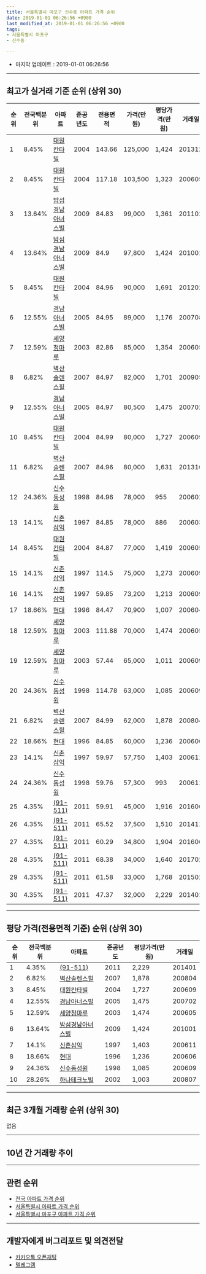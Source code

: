 ```yaml
---
title: 서울특별시 마포구 신수동 아파트 가격 순위
date: 2019-01-01 06:26:56 +0900
last_modified_at: 2019-01-01 06:26:56 +0900
tags:
- 서울특별시 마포구
- 신수동

---
```


* 마지막 업데이트 : 2019-01-01 06:26:56

---

## 최고가 실거래 기준 순위 (상위 30)


|순위|전국백분위|아파트|준공년도|전용면적|가격(만원)|평당가격(만원)|거래일|
|---|---|---|---|---|---|---|---|
|1|8.45%|[대원칸타빌](https://search.naver.com/search.naver?query=%EC%84%9C%EC%9A%B8%ED%8A%B9%EB%B3%84%EC%8B%9C+%EB%A7%88%ED%8F%AC%EA%B5%AC+%EC%8B%A0%EC%88%98%EB%8F%99+%EB%8C%80%EC%9B%90%EC%B9%B8%ED%83%80%EB%B9%8C)|2004|143.66|125,000|1,424|201312|
|2|8.45%|[대원칸타빌](https://search.naver.com/search.naver?query=%EC%84%9C%EC%9A%B8%ED%8A%B9%EB%B3%84%EC%8B%9C+%EB%A7%88%ED%8F%AC%EA%B5%AC+%EC%8B%A0%EC%88%98%EB%8F%99+%EB%8C%80%EC%9B%90%EC%B9%B8%ED%83%80%EB%B9%8C)|2004|117.18|103,500|1,323|200605|
|3|13.64%|[밤섬경남아너스빌](https://search.naver.com/search.naver?query=%EC%84%9C%EC%9A%B8%ED%8A%B9%EB%B3%84%EC%8B%9C+%EB%A7%88%ED%8F%AC%EA%B5%AC+%EC%8B%A0%EC%88%98%EB%8F%99+%EB%B0%A4%EC%84%AC%EA%B2%BD%EB%82%A8%EC%95%84%EB%84%88%EC%8A%A4%EB%B9%8C)|2009|84.83|99,000|1,361|201102|
|4|13.64%|[밤섬경남아너스빌](https://search.naver.com/search.naver?query=%EC%84%9C%EC%9A%B8%ED%8A%B9%EB%B3%84%EC%8B%9C+%EB%A7%88%ED%8F%AC%EA%B5%AC+%EC%8B%A0%EC%88%98%EB%8F%99+%EB%B0%A4%EC%84%AC%EA%B2%BD%EB%82%A8%EC%95%84%EB%84%88%EC%8A%A4%EB%B9%8C)|2009|84.9|97,800|1,424|201001|
|5|8.45%|[대원칸타빌](https://search.naver.com/search.naver?query=%EC%84%9C%EC%9A%B8%ED%8A%B9%EB%B3%84%EC%8B%9C+%EB%A7%88%ED%8F%AC%EA%B5%AC+%EC%8B%A0%EC%88%98%EB%8F%99+%EB%8C%80%EC%9B%90%EC%B9%B8%ED%83%80%EB%B9%8C)|2004|84.96|90,000|1,691|201202|
|6|12.55%|[경남아너스빌](https://search.naver.com/search.naver?query=%EC%84%9C%EC%9A%B8%ED%8A%B9%EB%B3%84%EC%8B%9C+%EB%A7%88%ED%8F%AC%EA%B5%AC+%EC%8B%A0%EC%88%98%EB%8F%99+%EA%B2%BD%EB%82%A8%EC%95%84%EB%84%88%EC%8A%A4%EB%B9%8C)|2005|84.95|89,000|1,176|200708|
|7|12.59%|[세양청마루](https://search.naver.com/search.naver?query=%EC%84%9C%EC%9A%B8%ED%8A%B9%EB%B3%84%EC%8B%9C+%EB%A7%88%ED%8F%AC%EA%B5%AC+%EC%8B%A0%EC%88%98%EB%8F%99+%EC%84%B8%EC%96%91%EC%B2%AD%EB%A7%88%EB%A3%A8)|2003|82.86|85,000|1,354|200605|
|8|6.82%|[벽산솔렌스힐](https://search.naver.com/search.naver?query=%EC%84%9C%EC%9A%B8%ED%8A%B9%EB%B3%84%EC%8B%9C+%EB%A7%88%ED%8F%AC%EA%B5%AC+%EC%8B%A0%EC%88%98%EB%8F%99+%EB%B2%BD%EC%82%B0%EC%86%94%EB%A0%8C%EC%8A%A4%ED%9E%90)|2007|84.97|82,000|1,701|200905|
|9|12.55%|[경남아너스빌](https://search.naver.com/search.naver?query=%EC%84%9C%EC%9A%B8%ED%8A%B9%EB%B3%84%EC%8B%9C+%EB%A7%88%ED%8F%AC%EA%B5%AC+%EC%8B%A0%EC%88%98%EB%8F%99+%EA%B2%BD%EB%82%A8%EC%95%84%EB%84%88%EC%8A%A4%EB%B9%8C)|2005|84.97|80,500|1,475|200702|
|10|8.45%|[대원칸타빌](https://search.naver.com/search.naver?query=%EC%84%9C%EC%9A%B8%ED%8A%B9%EB%B3%84%EC%8B%9C+%EB%A7%88%ED%8F%AC%EA%B5%AC+%EC%8B%A0%EC%88%98%EB%8F%99+%EB%8C%80%EC%9B%90%EC%B9%B8%ED%83%80%EB%B9%8C)|2004|84.99|80,000|1,727|200609|
|11|6.82%|[벽산솔렌스힐](https://search.naver.com/search.naver?query=%EC%84%9C%EC%9A%B8%ED%8A%B9%EB%B3%84%EC%8B%9C+%EB%A7%88%ED%8F%AC%EA%B5%AC+%EC%8B%A0%EC%88%98%EB%8F%99+%EB%B2%BD%EC%82%B0%EC%86%94%EB%A0%8C%EC%8A%A4%ED%9E%90)|2007|84.96|80,000|1,631|201310|
|12|24.36%|[신수동성원](https://search.naver.com/search.naver?query=%EC%84%9C%EC%9A%B8%ED%8A%B9%EB%B3%84%EC%8B%9C+%EB%A7%88%ED%8F%AC%EA%B5%AC+%EC%8B%A0%EC%88%98%EB%8F%99+%EC%8B%A0%EC%88%98%EB%8F%99%EC%84%B1%EC%9B%90)|1998|84.96|78,000|955|200602|
|13|14.1%|[신촌삼익](https://search.naver.com/search.naver?query=%EC%84%9C%EC%9A%B8%ED%8A%B9%EB%B3%84%EC%8B%9C+%EB%A7%88%ED%8F%AC%EA%B5%AC+%EC%8B%A0%EC%88%98%EB%8F%99+%EC%8B%A0%EC%B4%8C%EC%82%BC%EC%9D%B5)|1997|84.85|78,000|886|200603|
|14|8.45%|[대원칸타빌](https://search.naver.com/search.naver?query=%EC%84%9C%EC%9A%B8%ED%8A%B9%EB%B3%84%EC%8B%9C+%EB%A7%88%ED%8F%AC%EA%B5%AC+%EC%8B%A0%EC%88%98%EB%8F%99+%EB%8C%80%EC%9B%90%EC%B9%B8%ED%83%80%EB%B9%8C)|2004|84.87|77,000|1,419|200605|
|15|14.1%|[신촌삼익](https://search.naver.com/search.naver?query=%EC%84%9C%EC%9A%B8%ED%8A%B9%EB%B3%84%EC%8B%9C+%EB%A7%88%ED%8F%AC%EA%B5%AC+%EC%8B%A0%EC%88%98%EB%8F%99+%EC%8B%A0%EC%B4%8C%EC%82%BC%EC%9D%B5)|1997|114.5|75,000|1,273|200609|
|16|14.1%|[신촌삼익](https://search.naver.com/search.naver?query=%EC%84%9C%EC%9A%B8%ED%8A%B9%EB%B3%84%EC%8B%9C+%EB%A7%88%ED%8F%AC%EA%B5%AC+%EC%8B%A0%EC%88%98%EB%8F%99+%EC%8B%A0%EC%B4%8C%EC%82%BC%EC%9D%B5)|1997|59.85|73,200|1,213|200609|
|17|18.66%|[현대](https://search.naver.com/search.naver?query=%EC%84%9C%EC%9A%B8%ED%8A%B9%EB%B3%84%EC%8B%9C+%EB%A7%88%ED%8F%AC%EA%B5%AC+%EC%8B%A0%EC%88%98%EB%8F%99+%ED%98%84%EB%8C%80)|1996|84.47|70,900|1,007|200604|
|18|12.59%|[세양청마루](https://search.naver.com/search.naver?query=%EC%84%9C%EC%9A%B8%ED%8A%B9%EB%B3%84%EC%8B%9C+%EB%A7%88%ED%8F%AC%EA%B5%AC+%EC%8B%A0%EC%88%98%EB%8F%99+%EC%84%B8%EC%96%91%EC%B2%AD%EB%A7%88%EB%A3%A8)|2003|111.88|70,000|1,474|200605|
|19|12.59%|[세양청마루](https://search.naver.com/search.naver?query=%EC%84%9C%EC%9A%B8%ED%8A%B9%EB%B3%84%EC%8B%9C+%EB%A7%88%ED%8F%AC%EA%B5%AC+%EC%8B%A0%EC%88%98%EB%8F%99+%EC%84%B8%EC%96%91%EC%B2%AD%EB%A7%88%EB%A3%A8)|2003|57.44|65,000|1,011|200609|
|20|24.36%|[신수동성원](https://search.naver.com/search.naver?query=%EC%84%9C%EC%9A%B8%ED%8A%B9%EB%B3%84%EC%8B%9C+%EB%A7%88%ED%8F%AC%EA%B5%AC+%EC%8B%A0%EC%88%98%EB%8F%99+%EC%8B%A0%EC%88%98%EB%8F%99%EC%84%B1%EC%9B%90)|1998|114.78|63,000|1,085|200609|
|21|6.82%|[벽산솔렌스힐](https://search.naver.com/search.naver?query=%EC%84%9C%EC%9A%B8%ED%8A%B9%EB%B3%84%EC%8B%9C+%EB%A7%88%ED%8F%AC%EA%B5%AC+%EC%8B%A0%EC%88%98%EB%8F%99+%EB%B2%BD%EC%82%B0%EC%86%94%EB%A0%8C%EC%8A%A4%ED%9E%90)|2007|84.99|62,000|1,878|200804|
|22|18.66%|[현대](https://search.naver.com/search.naver?query=%EC%84%9C%EC%9A%B8%ED%8A%B9%EB%B3%84%EC%8B%9C+%EB%A7%88%ED%8F%AC%EA%B5%AC+%EC%8B%A0%EC%88%98%EB%8F%99+%ED%98%84%EB%8C%80)|1996|84.85|60,000|1,236|200606|
|23|14.1%|[신촌삼익](https://search.naver.com/search.naver?query=%EC%84%9C%EC%9A%B8%ED%8A%B9%EB%B3%84%EC%8B%9C+%EB%A7%88%ED%8F%AC%EA%B5%AC+%EC%8B%A0%EC%88%98%EB%8F%99+%EC%8B%A0%EC%B4%8C%EC%82%BC%EC%9D%B5)|1997|59.97|57,750|1,403|200611|
|24|24.36%|[신수동성원](https://search.naver.com/search.naver?query=%EC%84%9C%EC%9A%B8%ED%8A%B9%EB%B3%84%EC%8B%9C+%EB%A7%88%ED%8F%AC%EA%B5%AC+%EC%8B%A0%EC%88%98%EB%8F%99+%EC%8B%A0%EC%88%98%EB%8F%99%EC%84%B1%EC%9B%90)|1998|59.76|57,300|993|200611|
|25|4.35%|[(91-511)](https://search.naver.com/search.naver?query=%EC%84%9C%EC%9A%B8%ED%8A%B9%EB%B3%84%EC%8B%9C+%EB%A7%88%ED%8F%AC%EA%B5%AC+%EC%8B%A0%EC%88%98%EB%8F%99+%2891-511%29)|2011|59.91|45,000|1,916|201606|
|26|4.35%|[(91-511)](https://search.naver.com/search.naver?query=%EC%84%9C%EC%9A%B8%ED%8A%B9%EB%B3%84%EC%8B%9C+%EB%A7%88%ED%8F%AC%EA%B5%AC+%EC%8B%A0%EC%88%98%EB%8F%99+%2891-511%29)|2011|65.52|37,500|1,510|201411|
|27|4.35%|[(91-511)](https://search.naver.com/search.naver?query=%EC%84%9C%EC%9A%B8%ED%8A%B9%EB%B3%84%EC%8B%9C+%EB%A7%88%ED%8F%AC%EA%B5%AC+%EC%8B%A0%EC%88%98%EB%8F%99+%2891-511%29)|2011|60.29|34,800|1,904|201606|
|28|4.35%|[(91-511)](https://search.naver.com/search.naver?query=%EC%84%9C%EC%9A%B8%ED%8A%B9%EB%B3%84%EC%8B%9C+%EB%A7%88%ED%8F%AC%EA%B5%AC+%EC%8B%A0%EC%88%98%EB%8F%99+%2891-511%29)|2011|68.38|34,000|1,640|201702|
|29|4.35%|[(91-511)](https://search.naver.com/search.naver?query=%EC%84%9C%EC%9A%B8%ED%8A%B9%EB%B3%84%EC%8B%9C+%EB%A7%88%ED%8F%AC%EA%B5%AC+%EC%8B%A0%EC%88%98%EB%8F%99+%2891-511%29)|2011|61.58|33,000|1,768|201502|
|30|4.35%|[(91-511)](https://search.naver.com/search.naver?query=%EC%84%9C%EC%9A%B8%ED%8A%B9%EB%B3%84%EC%8B%9C+%EB%A7%88%ED%8F%AC%EA%B5%AC+%EC%8B%A0%EC%88%98%EB%8F%99+%2891-511%29)|2011|47.37|32,000|2,229|201401|


---

## 평당 가격(전용면적 기준) 순위 (상위 30)


|순위|전국백분위|아파트|준공년도|평당가격(만원)|거래일|
|---|---|---|---|---|---|
|1|4.35%|[(91-511)](https://search.naver.com/search.naver?query=%EC%84%9C%EC%9A%B8%ED%8A%B9%EB%B3%84%EC%8B%9C+%EB%A7%88%ED%8F%AC%EA%B5%AC+%EC%8B%A0%EC%88%98%EB%8F%99+%2891-511%29)|2011|2,229|201401|
|2|6.82%|[벽산솔렌스힐](https://search.naver.com/search.naver?query=%EC%84%9C%EC%9A%B8%ED%8A%B9%EB%B3%84%EC%8B%9C+%EB%A7%88%ED%8F%AC%EA%B5%AC+%EC%8B%A0%EC%88%98%EB%8F%99+%EB%B2%BD%EC%82%B0%EC%86%94%EB%A0%8C%EC%8A%A4%ED%9E%90)|2007|1,878|200804|
|3|8.45%|[대원칸타빌](https://search.naver.com/search.naver?query=%EC%84%9C%EC%9A%B8%ED%8A%B9%EB%B3%84%EC%8B%9C+%EB%A7%88%ED%8F%AC%EA%B5%AC+%EC%8B%A0%EC%88%98%EB%8F%99+%EB%8C%80%EC%9B%90%EC%B9%B8%ED%83%80%EB%B9%8C)|2004|1,727|200609|
|4|12.55%|[경남아너스빌](https://search.naver.com/search.naver?query=%EC%84%9C%EC%9A%B8%ED%8A%B9%EB%B3%84%EC%8B%9C+%EB%A7%88%ED%8F%AC%EA%B5%AC+%EC%8B%A0%EC%88%98%EB%8F%99+%EA%B2%BD%EB%82%A8%EC%95%84%EB%84%88%EC%8A%A4%EB%B9%8C)|2005|1,475|200702|
|5|12.59%|[세양청마루](https://search.naver.com/search.naver?query=%EC%84%9C%EC%9A%B8%ED%8A%B9%EB%B3%84%EC%8B%9C+%EB%A7%88%ED%8F%AC%EA%B5%AC+%EC%8B%A0%EC%88%98%EB%8F%99+%EC%84%B8%EC%96%91%EC%B2%AD%EB%A7%88%EB%A3%A8)|2003|1,474|200605|
|6|13.64%|[밤섬경남아너스빌](https://search.naver.com/search.naver?query=%EC%84%9C%EC%9A%B8%ED%8A%B9%EB%B3%84%EC%8B%9C+%EB%A7%88%ED%8F%AC%EA%B5%AC+%EC%8B%A0%EC%88%98%EB%8F%99+%EB%B0%A4%EC%84%AC%EA%B2%BD%EB%82%A8%EC%95%84%EB%84%88%EC%8A%A4%EB%B9%8C)|2009|1,424|201001|
|7|14.1%|[신촌삼익](https://search.naver.com/search.naver?query=%EC%84%9C%EC%9A%B8%ED%8A%B9%EB%B3%84%EC%8B%9C+%EB%A7%88%ED%8F%AC%EA%B5%AC+%EC%8B%A0%EC%88%98%EB%8F%99+%EC%8B%A0%EC%B4%8C%EC%82%BC%EC%9D%B5)|1997|1,403|200611|
|8|18.66%|[현대](https://search.naver.com/search.naver?query=%EC%84%9C%EC%9A%B8%ED%8A%B9%EB%B3%84%EC%8B%9C+%EB%A7%88%ED%8F%AC%EA%B5%AC+%EC%8B%A0%EC%88%98%EB%8F%99+%ED%98%84%EB%8C%80)|1996|1,236|200606|
|9|24.36%|[신수동성원](https://search.naver.com/search.naver?query=%EC%84%9C%EC%9A%B8%ED%8A%B9%EB%B3%84%EC%8B%9C+%EB%A7%88%ED%8F%AC%EA%B5%AC+%EC%8B%A0%EC%88%98%EB%8F%99+%EC%8B%A0%EC%88%98%EB%8F%99%EC%84%B1%EC%9B%90)|1998|1,085|200609|
|10|28.26%|[하나테크노빌](https://search.naver.com/search.naver?query=%EC%84%9C%EC%9A%B8%ED%8A%B9%EB%B3%84%EC%8B%9C+%EB%A7%88%ED%8F%AC%EA%B5%AC+%EC%8B%A0%EC%88%98%EB%8F%99+%ED%95%98%EB%82%98%ED%85%8C%ED%81%AC%EB%85%B8%EB%B9%8C)|2002|1,003|200807|


---

## 최근 3개월 거래량 순위 (상위 30)

없음

---

## 10년 간 거래량 추이


<div style="width:100%;">
    <canvas id="deal_progress" height="250"></canvas>
</div>

<script>
new Chart(document.getElementById("deal_progress"), {
    type: 'line',
    data: {
        labels: ['200901','200902','200903','200904','200905','200906','200907','200908','200909','200910','200911','200912','201001','201002','201003','201004','201005','201006','201007','201008','201009','201010','201011','201012','201101','201102','201103','201104','201105','201106','201107','201108','201109','201110','201111','201112','201201','201202','201203','201204','201205','201206','201207','201208','201209','201210','201211','201212','201301','201302','201303','201304','201305','201306','201307','201308','201309','201310','201311','201312','201401','201402','201403','201404','201405','201406','201407','201408','201409','201410','201411','201412','201501','201502','201503','201504','201505','201506','201507','201508','201509','201510','201511','201512','201601','201602','201603','201604','201605','201606','201607','201608','201609','201610','201611','201612','201701','201702','201703','201704','201705','201706','201707','201708','201709','201710','201711','201712','201801','201802','201803','201804','201805','201806','201807','201808','201809','201810','201811','201812','201901'],
        datasets: [{
            label: '실거래 수',
            pointRadius: 1,
            data: [3, 3, 6, 6, 13, 5, 7, 12, 13, 8, 3, 3, 9, 9, 7, 6, 2, 1, 1, 4, 5, 9, 7, 9, 6, 9, 6, 7, 2, 3, 6, 6, 7, 7, 5, 6, 2, 8, 7, 4, 6, 2, 5, 3, 3, 5, 5, 2, 5, 5, 9, 12, 4, 5, 5, 6, 9, 10, 13, 7, 10, 8, 10, 7, 5, 9, 8, 13, 10, 7, 10, 5, 13, 10, 29, 28, 23, 17, 14, 19, 10, 13, 8, 10, 8, 10, 22, 14, 18, 19, 18, 18, 33, 23, 11, 9, 6, 6, 8, 15, 23, 10, 22, 14, 5, 8, 7, 13, 20, 20, 8, 7, 7, 9, 7, 18, 12, 4, 0, 0, 0],
            borderColor: "rgba(255, 201, 14, 1)",
            backgroundColor: "rgba(255, 201, 14, 0.5)",
            fill: true,
        }]
    },
    options: {
        responsive: true,
        title: {
            display: true,
            text: '10년간 거래량 추이'
        },
        tooltips: {
            mode: 'index',
            intersect: false,
        },
        hover: {
            mode: 'nearest',
            intersect: true
        },
        scales: {
            xAxes: [{
                display: true,
                scaleLabel: {
                    display: true,
                    labelString: '년/월'
                }
            }],
            yAxes: [{
                display: true,
                ticks: {
                    suggestedMin: 0,
                },
                scaleLabel: {
                    display: true,
                    labelString: '실거래 수'
                }
            }]
        }
    }
});

</script>


---

## 관련 순위

- [전국 아파트 가격 순위](https://inasie.github.io/apt-ranking/전국)
- [서울특별시 아파트 가격 순위](https://inasie.github.io/apt-ranking/서울특별시)
- [서울특별시 마포구 아파트 가격 순위](https://inasie.github.io/apt-ranking/서울특별시-마포구)


---

## 개발자에게 버그리포트 및 의견전달

- [카카오톡 오픈채팅](https://open.kakao.com/o/gLJUAP4)
- [텔레그램](https://t.me/inasie)


